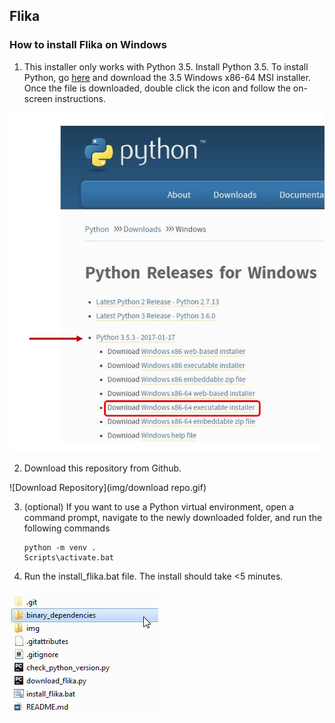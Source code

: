 ## Flika ##
### How to install Flika on Windows ###

1. This installer only works with Python 3.5. Install Python 3.5. To install Python, go [here](https://www.python.org/downloads/windows/) and download the 3.5 Windows x86-64 MSI installer.  Once the file is downloaded, double click the icon and follow the on-screen instructions.

![Download Python](img/download_python.jpg)

2. Download this repository from Github. 

![Download Repository](img/download repo.gif)

3. (optional) If you want to use a Python virtual environment, open a command prompt, navigate to the newly downloaded folder, and run the following commands

	```
	python -m venv .
	Scripts\activate.bat
	```

4. Run the install_flika.bat file. The install should take <5 minutes.

![Download Repository](img/install_flika.gif)